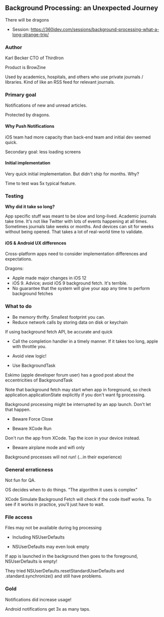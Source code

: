 ## Background Processing: an Unexpected Journey

There will be dragons

* Session: https://360idev.com/sessions/background-processing-what-a-long-strange-trip/

### Author

Karl Becker CTO of ThirdIron

Product is BrowZine

Used by academics, hospitals, and others who use private journals / libraries.  Kind of like an RSS feed for relevant journals.

### Primary goal

Notifications of new and unread articles.  

Protected by dragons.

#### Why Push Notifications

iOS team had more capacity than back-end team and initial dev seemed quick.

Secondary goal: less loading screens

#### Initial implementation

Very quick initial implementation.  But didn't ship for months.  Why?

Time to test was 5x typical feature.

### Testing

**Why did it take so long?**

App specific stuff was meant to be slow and long-lived.  Academic journals take time.  It's not like Twitter with lots of events happening at all times.  Sometimes journals take weeks or months.  And devices can sit for weeks without being opened.  That takes a lot of real-world time to validate.

#### iOS & Android UX differences

Cross-platform apps need to consider implementation differences and expectations.

Dragons:
* Apple made major changes in iOS 12
* iOS 9.  Advice; avoid iOS 9 background fetch.  It's terrible.
* No guarantee that the system will give your app any time to perform background fetches

### What to do

* Be memory thrifty.  Smallest footprint you can.
* Reduce network calls by storing data on disk or keychain

If using background fetch API, be accurate and quick

* Call the completion handler in a timely manner.  If it takes too long, apple with throttle you.

* Avoid view logic!

* Use BackgroundTask

Eskimo (apple developer forum user) has a good post about the eccentricities of BackgroundTask

Note that background fetch may start when app in foreground, so check application.applicationState explicitly if you don't want fg processing.

Background processing might be interrupted by an app launch.  Don't let that happen.

* Beware Force Close

* Beware XCode Run

Don't run the app from XCode.  Tap the icon in your device instead.

* Beware airplane mode and wifi only

Background processes will not run!  (...in their experience)

### General erraticness

Not fun for QA.  

OS decides when to do things.  "The algorithm it uses is complex"

XCode Simulate Background Fetch will check if the code itself works.  To see if it works in practice, you'll just have to wait.

### File access

Files may not be available during bg processing

* Including NSUserDefaults

* NSUserDefaults may even look empty

If app is launched in the background then goes to the foreground, NSUserDefaults is empty!

They tried NSUserDefaults.resetStandardUserDefaults and .standard.synchronize() and still have problems.

### Gold

Notifications did increase usage!

Android notifications get 3x as many taps.
